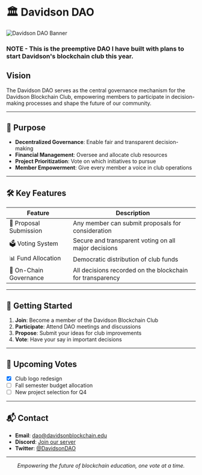 # 🏛️ Davidson DAO

![Davidson DAO Banner](https://www.davidson.edu/sites/default/files/styles/max_650x650/public/2023-08/Primary-Lockup-NewsStory.png?itok=BJeJoK6D)

### NOTE - This is the preemptive DAO I have built with plans to start Davidson's blockchain club this year.

## Vision

The Davidson DAO serves as the central governance mechanism for the Davidson Blockchain Club, empowering members to participate in decision-making processes and shape the future of our community.

---

## 🎯 Purpose

- **Decentralized Governance**: Enable fair and transparent decision-making
- **Financial Management**: Oversee and allocate club resources
- **Project Prioritization**: Vote on which initiatives to pursue
- **Member Empowerment**: Give every member a voice in club operations

---

## 🛠️ Key Features

| Feature | Description |
|---------|-------------|
| 💼 Proposal Submission | Any member can submit proposals for consideration |
| 🗳️ Voting System | Secure and transparent voting on all major decisions |
| 📊 Fund Allocation | Democratic distribution of club funds |
| 🔗 On-Chain Governance | All decisions recorded on the blockchain for transparency |

---

## 🚀 Getting Started

1. **Join**: Become a member of the Davidson Blockchain Club
2. **Participate**: Attend DAO meetings and discussions
3. **Propose**: Submit your ideas for club improvements
4. **Vote**: Have your say in important decisions

---

## 📅 Upcoming Votes

- [x] Club logo redesign
- [ ] Fall semester budget allocation
- [ ] New project selection for Q4

---

## 📬 Contact

- **Email**: dao@davidsonblockchain.edu
- **Discord**: [Join our server](https://discord.gg/davidsonblockchain)
- **Twitter**: [@DavidsonDAO](https://twitter.com/DavidsonDAO)

---

<p align="center">
  <i>Empowering the future of blockchain education, one vote at a time.</i>
</p>
